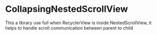 # CollapsingNestedScrollView
This a library use full when RecyclerView is inside NestedScrollView, it helps to handle scroll communication between parent to child
